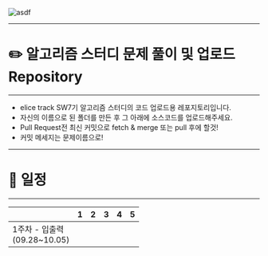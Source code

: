 ![asdf](https://github.com/ChoiYeoJin/Algorithm-Study/assets/17807025/dd0767a8-c278-4595-8763-e6a1076934ac)
***
# ✏️ 알고리즘 스터디 문제 풀이 및 업로드 Repository
-----
- elice track SW7기 알고리즘 스터디의 코드 업로드용 레포지토리입니다.
- 자신의 이름으로 된 폴더를 만든 후 그 아래에 소스코드를 업로드해주세요.
- Pull Request전 최신 커밋으로 fetch & merge 또는 pull 후에 할것!
- 커밋 메세지는 문제이름으로!
***
# 📅 일정
-----
||1|2|3|4|5|
|-|-|-|-|-|-|
|1주차 - 입출력 <br> (09.28~10.05)|  |  |  |  |  |
